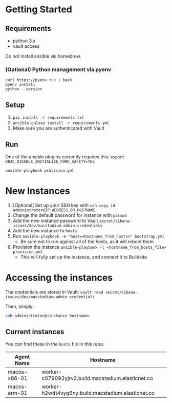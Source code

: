# Getting Started

## Requirements

- python 3.x
- vault access

Do not install ansible via homebrew.

### (Optional) Python management via pyenv

```
curl https://pyenv.run | bash
pyenv install
python --version
```

## Setup

1. `pip install -r requirements.txt`
2. `ansible-galaxy install -r requirements.yml`
3. Make sure you are authenticated with Vault

## Run

One of the ansible plugins currently requires this: `export OBJC_DISABLE_INITIALIZE_FORK_SAFETY=YES`

`ansible-playbook provision.yml`

# New Instances

1. [Optional] Set up your SSH key with `ssh-copy-id administrator@IP_ADDRESS_OR_HOSTNAME`
2. Change the default password for instance with `passwd`
3. Add the new instance password to Vault `secret/kibana-issues/dev/macstadium-admin-credentials`
4. Add the new instance to `hosts`
5. Run `ansible-playbook -e "host=<hostname_from_hosts>" bootstrap.yml`
   - Be sure not to run against all of the hosts, as it will reboot them
6. Provision the instance `ansible-playbook -l <hostname_from_hosts_file> provision.yml`
   - This will fully set up the instance, and connect it to Buildkite

# Accessing the instances

The credentials are stored in Vault: `vault read secret/kibana-issues/dev/macstadium-admin-credentials`

Then, simply:

```bash
ssh administrator@<instance hostname>
```

## Current instances

You can find these in the `hosts` file in this repo.

| Agent Name   | Hostname                                           |
| ------------ | -------------------------------------------------- |
| macos-x86-01 | worker-c079093yjrv2.build.macstadium.elasticnet.co |
| macos-arm-01 | worker-h2wdt4vyq6ny.build.macstadium.elasticnet.co |
